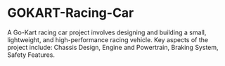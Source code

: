 # GOKART-Racing-Car
A Go-Kart racing car project involves designing and building a small, lightweight, and high-performance racing vehicle. Key aspects of the project include:  Chassis Design, Engine and Powertrain, Braking System, Safety Features.
